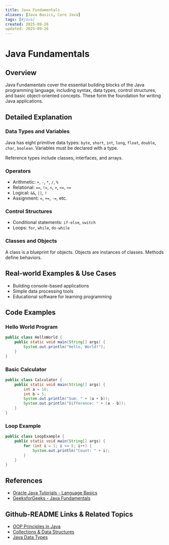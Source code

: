 ```yaml
---
title: Java Fundamentals
aliases: [Java Basics, Core Java]
tags: [#java]
created: 2025-09-26
updated: 2025-09-26
---
```


# Java Fundamentals

## Overview

Java Fundamentals cover the essential building blocks of the Java programming language, including syntax, data types, control structures, and basic object-oriented concepts. These form the foundation for writing Java applications.

## Detailed Explanation

### Data Types and Variables

Java has eight primitive data types: `byte`, `short`, `int`, `long`, `float`, `double`, `char`, `boolean`. Variables must be declared with a type.

Reference types include classes, interfaces, and arrays.

### Operators

- Arithmetic: `+`, `-`, `*`, `/`, `%`
- Relational: `==`, `!=`, `<`, `>`, `<=`, `>=`
- Logical: `&&`, `||`, `!`
- Assignment: `=`, `+=`, `-=`, etc.

### Control Structures

- Conditional statements: `if-else`, `switch`
- Loops: `for`, `while`, `do-while`

### Classes and Objects

A class is a blueprint for objects. Objects are instances of classes. Methods define behaviors.

## Real-world Examples & Use Cases

- Building console-based applications
- Simple data processing tools
- Educational software for learning programming

## Code Examples

### Hello World Program

```java
public class HelloWorld {
    public static void main(String[] args) {
        System.out.println("Hello, World!");
    }
}
```

### Basic Calculator

```java
public class Calculator {
    public static void main(String[] args) {
        int a = 10;
        int b = 5;
        System.out.println("Sum: " + (a + b));
        System.out.println("Difference: " + (a - b));
    }
}
```

### Loop Example

```java
public class LoopExample {
    public static void main(String[] args) {
        for (int i = 1; i <= 5; i++) {
            System.out.println("Count: " + i);
        }
    }
}
```

## References

- [Oracle Java Tutorials - Language Basics](https://docs.oracle.com/javase/tutorial/java/nutsandbolts/index.html)
- [GeeksforGeeks - Java Fundamentals](https://www.geeksforgeeks.org/java/)

## Github-README Links & Related Topics

- [OOP Principles in Java](./../oop-principles-in-java/README.md)
- [Collections & Data Structures](./../collections-and-data-structures/README.md)
- [Java Data Types](./../java-data-types/README.md)
